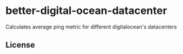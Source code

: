 # better-digital-ocean-datacenter
Calculates average ping metric for different digitalocean's datacenters

## License
